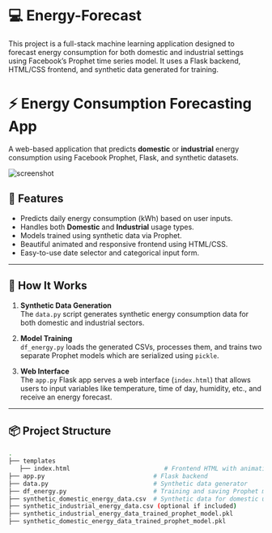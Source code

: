 # 💻 Energy-Forecast
This project is a full-stack machine learning application designed to forecast energy consumption for both domestic and industrial settings using Facebook’s Prophet time series model. It uses a Flask backend, HTML/CSS frontend, and synthetic data generated for training. 
# ⚡ Energy Consumption Forecasting App

A web-based application that predicts **domestic** or **industrial** energy consumption using Facebook Prophet, Flask, and synthetic datasets.

![screenshot](screenshot.png) <!-- Add an actual screenshot of the app UI if available -->

## 🌟 Features

- Predicts daily energy consumption (kWh) based on user inputs.
- Handles both **Domestic** and **Industrial** usage types.
- Models trained using synthetic data via Prophet.
- Beautiful animated and responsive frontend using HTML/CSS.
- Easy-to-use date selector and categorical input form.

---

## 🚀 How It Works

1. **Synthetic Data Generation**  
   The `data.py` script generates synthetic energy consumption data for both domestic and industrial sectors.

2. **Model Training**  
   `df_energy.py` loads the generated CSVs, processes them, and trains two separate Prophet models which are serialized using `pickle`.

3. **Web Interface**  
   The `app.py` Flask app serves a web interface (`index.html`) that allows users to input variables like temperature, time of day, humidity, etc., and receive an energy forecast.

---

## 📦 Project Structure

```bash
.
├── templates
   ├── index.html                          # Frontend HTML with animations
├── app.py                              # Flask backend
├── data.py                             # Synthetic data generator
├── df_energy.py                        # Training and saving Prophet models
├── synthetic_domestic_energy_data.csv  # Synthetic data for domestic use
├── synthetic_industrial_energy_data.csv (optional if included)
├── synthetic_industrial_energy_data_trained_prophet_model.pkl
├── synthetic_domestic_energy_data_trained_prophet_model.pkl

